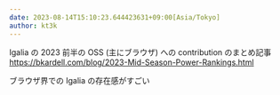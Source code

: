 ```yaml
---
date: 2023-08-14T15:10:23.644423631+09:00[Asia/Tokyo]
author: kt3k
---
```

Igalia の 2023 前半の OSS (主にブラウザ) への contribution のまとめ記事 https://bkardell.com/blog/2023-Mid-Season-Power-Rankings.html

ブラウザ界での Igalia の存在感がすごい
